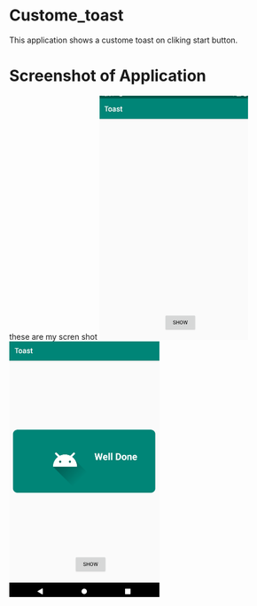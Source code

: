 # Custome_toast #

This application shows a custome toast on cliking start button.

# Screenshot of Application #
these are my scren shot
![](image/1.PNG)
![](image/2.PNG)

